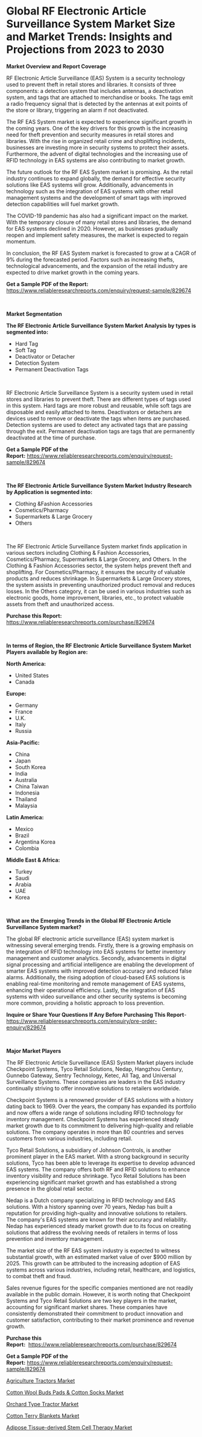 <p><h1>Global RF Electronic Article Surveillance System Market Size and Market Trends: Insights and Projections from 2023 to 2030</h1></p><p><strong>Market Overview and Report Coverage</strong></p>
<p><p>RF Electronic Article Surveillance (EAS) System is a security technology used to prevent theft in retail stores and libraries. It consists of three components: a detection system that includes antennas, a deactivation system, and tags that are attached to merchandise or books. The tags emit a radio frequency signal that is detected by the antennas at exit points of the store or library, triggering an alarm if not deactivated.</p><p>The RF EAS System market is expected to experience significant growth in the coming years. One of the key drivers for this growth is the increasing need for theft prevention and security measures in retail stores and libraries. With the rise in organized retail crime and shoplifting incidents, businesses are investing more in security systems to protect their assets. Furthermore, the advent of digital technologies and the increasing use of RFID technology in EAS systems are also contributing to market growth.</p><p>The future outlook for the RF EAS System market is promising. As the retail industry continues to expand globally, the demand for effective security solutions like EAS systems will grow. Additionally, advancements in technology such as the integration of EAS systems with other retail management systems and the development of smart tags with improved detection capabilities will fuel market growth.</p><p>The COVID-19 pandemic has also had a significant impact on the market. With the temporary closure of many retail stores and libraries, the demand for EAS systems declined in 2020. However, as businesses gradually reopen and implement safety measures, the market is expected to regain momentum.</p><p>In conclusion, the RF EAS System market is forecasted to grow at a CAGR of 9% during the forecasted period. Factors such as increasing thefts, technological advancements, and the expansion of the retail industry are expected to drive market growth in the coming years.</p></p>
<p><strong>Get a Sample PDF of the Report:</strong> <a href="https://www.reliableresearchreports.com/enquiry/request-sample/829674">https://www.reliableresearchreports.com/enquiry/request-sample/829674</a></p>
<p>&nbsp;</p>
<p><strong>Market Segmentation</strong></p>
<p><strong>The RF Electronic Article Surveillance System Market Analysis by types is segmented into:</strong></p>
<p><ul><li>Hard Tag</li><li>Soft Tag</li><li>Deactivator or Detacher</li><li>Detection System</li><li>Permanent Deactivation Tags</li></ul></p>
<p>&nbsp;</p>
<p><p>RF Electronic Article Surveillance System is a security system used in retail stores and libraries to prevent theft. There are different types of tags used in this system. Hard tags are more robust and reusable, while soft tags are disposable and easily attached to items. Deactivators or detachers are devices used to remove or deactivate the tags when items are purchased. Detection systems are used to detect any activated tags that are passing through the exit. Permanent deactivation tags are tags that are permanently deactivated at the time of purchase.</p></p>
<p><strong>Get a Sample PDF of the Report:</strong>&nbsp;<a href="https://www.reliableresearchreports.com/enquiry/request-sample/829674">https://www.reliableresearchreports.com/enquiry/request-sample/829674</a></p>
<p>&nbsp;</p>
<p><strong>The RF Electronic Article Surveillance System Market Industry Research by Application is segmented into:</strong></p>
<p><ul><li>Clothing &Fashion Accessories</li><li>Cosmetics/Pharmacy</li><li>Supermarkets & Large Grocery</li><li>Others</li></ul></p>
<p>&nbsp;</p>
<p><p>The RF Electronic Article Surveillance System market finds application in various sectors including Clothing & Fashion Accessories, Cosmetics/Pharmacy, Supermarkets & Large Grocery, and Others. In the Clothing & Fashion Accessories sector, the system helps prevent theft and shoplifting. For Cosmetics/Pharmacy, it ensures the security of valuable products and reduces shrinkage. In Supermarkets & Large Grocery stores, the system assists in preventing unauthorized product removal and reduces losses. In the Others category, it can be used in various industries such as electronic goods, home improvement, libraries, etc., to protect valuable assets from theft and unauthorized access.</p></p>
<p><strong>Purchase this Report:</strong>&nbsp; <a href="https://www.reliableresearchreports.com/purchase/829674">https://www.reliableresearchreports.com/purchase/829674</a></p>
<p>&nbsp;</p>
<p><strong>In terms of Region, the RF Electronic Article Surveillance System Market Players available by Region are:</strong></p>
<p>
    <p> <strong> North America: </strong>
        <ul>
            <li>United States</li>
            <li>Canada</li>
        </ul>
        </p> 
    <p> <strong> Europe: </strong>
        <ul>
            <li>Germany</li>
            <li>France</li>
            <li>U.K.</li>
            <li>Italy</li>
            <li>Russia</li>
        </ul>
        </p> 
    <p> <strong> Asia-Pacific: </strong>
        <ul>
            <li>China</li>
            <li>Japan</li>
            <li>South Korea</li>
            <li>India</li>
            <li>Australia</li>
            <li>China Taiwan</li>
            <li>Indonesia</li>
            <li>Thailand</li>
            <li>Malaysia</li>
        </ul>
        </p> 
    <p> <strong> Latin America: </strong>
        <ul>
            <li>Mexico</li>
            <li>Brazil</li>
            <li>Argentina Korea</li>
            <li>Colombia</li>
        </ul>
        </p> 
    <p> <strong> Middle East & Africa: </strong>
        <ul>
            <li>Turkey</li>
            <li>Saudi</li>
            <li>Arabia</li>
            <li>UAE</li>
            <li>Korea</li>
        </ul>
    </p>
    </p>
<p>&nbsp;</p>
<p><strong>What are the Emerging Trends in the Global RF Electronic Article Surveillance System market?</strong></p>
<p><p>The global RF electronic article surveillance (EAS) system market is witnessing several emerging trends. Firstly, there is a growing emphasis on the integration of RFID technology into EAS systems for better inventory management and customer analytics. Secondly, advancements in digital signal processing and artificial intelligence are enabling the development of smarter EAS systems with improved detection accuracy and reduced false alarms. Additionally, the rising adoption of cloud-based EAS solutions is enabling real-time monitoring and remote management of EAS systems, enhancing their operational efficiency. Lastly, the integration of EAS systems with video surveillance and other security systems is becoming more common, providing a holistic approach to loss prevention.</p></p>
<p><strong>Inquire or Share Your Questions If Any Before Purchasing This Report</strong>- <a href="https://www.reliableresearchreports.com/enquiry/pre-order-enquiry/829674">https://www.reliableresearchreports.com/enquiry/pre-order-enquiry/829674</a></p>
<p>&nbsp;</p>
<p><strong>Major Market Players</strong></p>
<p><p>The RF Electronic Article Surveillance (EAS) System Market players include Checkpoint Systems, Tyco Retail Solutions, Nedap, Hangzhou Century, Gunnebo Gateway, Sentry Technology, Ketec, All Tag, and Universal Surveillance Systems. These companies are leaders in the EAS industry continually striving to offer innovative solutions to retailers worldwide.</p><p>Checkpoint Systems is a renowned provider of EAS solutions with a history dating back to 1969. Over the years, the company has expanded its portfolio and now offers a wide range of solutions including RFID technology for inventory management. Checkpoint Systems has experienced steady market growth due to its commitment to delivering high-quality and reliable solutions. The company operates in more than 80 countries and serves customers from various industries, including retail.</p><p>Tyco Retail Solutions, a subsidiary of Johnson Controls, is another prominent player in the EAS market. With a strong background in security solutions, Tyco has been able to leverage its expertise to develop advanced EAS systems. The company offers both RF and RFID solutions to enhance inventory visibility and reduce shrinkage. Tyco Retail Solutions has been experiencing significant market growth and has established a strong presence in the global retail sector.</p><p>Nedap is a Dutch company specializing in RFID technology and EAS solutions. With a history spanning over 70 years, Nedap has built a reputation for providing high-quality and innovative solutions to retailers. The company's EAS systems are known for their accuracy and reliability. Nedap has experienced steady market growth due to its focus on creating solutions that address the evolving needs of retailers in terms of loss prevention and inventory management.</p><p>The market size of the RF EAS system industry is expected to witness substantial growth, with an estimated market value of over $900 million by 2025. This growth can be attributed to the increasing adoption of EAS systems across various industries, including retail, healthcare, and logistics, to combat theft and fraud.</p><p>Sales revenue figures for the specific companies mentioned are not readily available in the public domain. However, it is worth noting that Checkpoint Systems and Tyco Retail Solutions are two key players in the market, accounting for significant market shares. These companies have consistently demonstrated their commitment to product innovation and customer satisfaction, contributing to their market prominence and revenue growth.</p></p>
<p><strong>Purchase this Report:</strong>&nbsp;&nbsp;<a href="https://www.reliableresearchreports.com/purchase/829674">https://www.reliableresearchreports.com/purchase/829674</a></p>
<p></p>
<p><strong>Get a Sample PDF of the Report:</strong>&nbsp;<a href="https://www.reliableresearchreports.com/enquiry/request-sample/829674">https://www.reliableresearchreports.com/enquiry/request-sample/829674</a></p>
<p><p><a href="https://www.linkedin.com/pulse/agriculture-tractors-market-size-share-amp-trends-analysis/">Agriculture Tractors Market</a></p><p><a href="https://medium.com/@madelynhowe/cotton-wool-buds-pads-cotton-socks-market-size-market-outlook-and-market-forecast-2023-to-2030-9f235925b166">Cotton Wool Buds Pads & Cotton Socks Market</a></p><p><a href="https://www.linkedin.com/pulse/orchard-type-tractor-market-research-report-provides-thorough/">Orchard Type Tractor Market</a></p><p><a href="https://medium.com/@madelynhowe/cotton-terry-blankets-market-insight-market-trends-growth-forecasted-from-2023-to-2030-818f5ba47661">Cotton Terry Blankets Market</a></p><p><a href="https://github.com/dziulagalemab/Market-Research-Report-List-1/blob/main/adipose-tissue-derived-stem-cell-therapy-market.md">Adipose Tissue-derived Stem Cell Therapy Market</a></p></p>